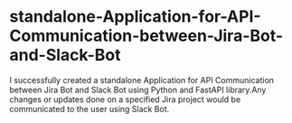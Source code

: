 # standalone-Application-for-API-Communication-between-Jira-Bot-and-Slack-Bot
I successfully created a standalone Application for API Communication between Jira Bot and Slack Bot using Python and FastAPI library.Any changes or updates done on a specified Jira project would be communicated to the user using Slack Bot.
